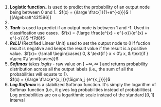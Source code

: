 1. **Logistic function_** is used to predict the probability of an output node being between 0 and 1. 
	$f(x) = {\large \frac{1}{1+e^{-x}}}$ 
![[Algebra#^43f596]]
2. 
3. **_Tanh_** is used to predict if an output node is between 1 and -1. Used in classification use cases. 
	$f(x) = {\large \frac{e^{x} - e^{-x}}{e^{x} + e^{-x}}}$ ^f7d8f5
4. **_ReLU_** (Rectified Linear Unit) used to set the output node to 0 if fuction result is negative and keeps the result value if the result is a positive value. 
	$f(x)= {\small \begin{cases} 0, & \text{if } x < 0\\ x, & \text{if } x\geq 0\\ \end{cases}}$
5. ***Softmax*** takes *logits* - raw value on \[ $-\infty, \infty$ ] and returns probability distribution across all the output labels (i.e., the sum of all the probabilities will equate to 1).  
	$f(x) = {\large \frac{e^{x_i}}{\Sigma_j {e^{x_j}}}}$ 
6. ***Log Softmax*** is a stabilized Softmax function. It's simply the logarithm of Softmax function (i.e., it gives log probabilities instead of probabilities). Log probabilities are on a logarithmic scale instead of the standard $[0,1]$ interval